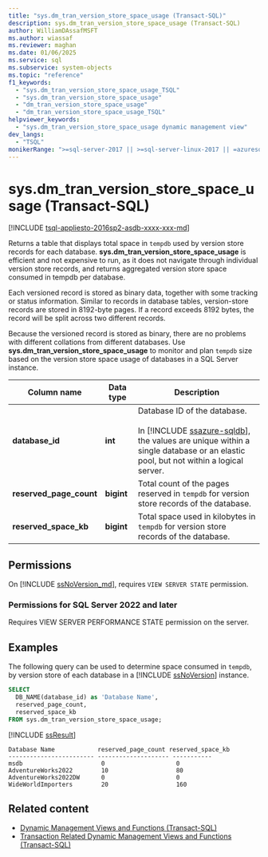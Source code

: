 ```yaml
---
title: "sys.dm_tran_version_store_space_usage (Transact-SQL)"
description: sys.dm_tran_version_store_space_usage (Transact-SQL)
author: WilliamDAssafMSFT
ms.author: wiassaf
ms.reviewer: maghan
ms.date: 01/06/2025
ms.service: sql
ms.subservice: system-objects
ms.topic: "reference"
f1_keywords:
  - "sys.dm_tran_version_store_space_usage_TSQL"
  - "sys.dm_tran_version_store_space_usage"
  - "dm_tran_version_store_space_usage"
  - "dm_tran_version_store_space_usage_TSQL"
helpviewer_keywords:
  - "sys.dm_tran_version_store_space_usage dynamic management view"
dev_langs:
  - "TSQL"
monikerRange: ">=sql-server-2017 || >=sql-server-linux-2017 || =azuresqldb-mi-current"
---
```

# sys.dm_tran_version_store_space_usage (Transact-SQL)

[!INCLUDE [tsql-appliesto-2016sp2-asdb-xxxx-xxx-md](../../includes/tsql-appliesto-2016sp2-asdb-xxxx-xxx-md.md)]

Returns a table that displays total space in `tempdb` used by version store records for each database. **sys.dm_tran_version_store_space_usage** is efficient and not expensive to run, as it does not navigate through individual version store records, and returns aggregated version store space consumed in tempdb per database.

Each versioned record is stored as binary data, together with some tracking or status information. Similar to records in database tables, version-store records are stored in 8192-byte pages. If a record exceeds 8192 bytes, the record will be split across two different records.

Because the versioned record is stored as binary, there are no problems with different collations from different databases. Use **sys.dm_tran_version_store_space_usage** to monitor and plan `tempdb` size based on the version store space usage of databases in a SQL Server instance.

| Column name | Data type | Description |
| --- | --- | --- |
| **database_id** | **int** | Database ID of the database.<br /><br />In [!INCLUDE [ssazure-sqldb](../../includes/ssazure-sqldb.md)], the values are unique within a single database or an elastic pool, but not within a logical server. |
| **reserved_page_count** | **bigint** | Total count of the pages reserved in `tempdb` for version store records of the database. |
| **reserved_space_kb** | **bigint** | Total space used in kilobytes in `tempdb` for version store records of the database. |

## Permissions

On [!INCLUDE [ssNoVersion_md](../../includes/ssnoversion-md.md)], requires `VIEW SERVER STATE` permission.

### Permissions for SQL Server 2022 and later

Requires VIEW SERVER PERFORMANCE STATE permission on the server.

## Examples

The following query can be used to determine space consumed in `tempdb`, by version store of each database in a [!INCLUDE [ssNoVersion](../../includes/ssnoversion-md.md)] instance.

```sql
SELECT
  DB_NAME(database_id) as 'Database Name',
  reserved_page_count,
  reserved_space_kb
FROM sys.dm_tran_version_store_space_usage;
```

[!INCLUDE [ssResult](../../includes/ssresult-md.md)]

```
Database Name            reserved_page_count reserved_space_kb
------------------------ -------------------- -----------
msdb                      0                    0
AdventureWorks2022        10                   80
AdventureWorks2022DW      0                    0
WideWorldImporters        20                   160
```

## Related content

- [Dynamic Management Views and Functions (Transact-SQL)](~/relational-databases/system-dynamic-management-views/system-dynamic-management-views.md)
- [Transaction Related Dynamic Management Views and Functions (Transact-SQL)](../../relational-databases/system-dynamic-management-views/transaction-related-dynamic-management-views-and-functions-transact-sql.md)
